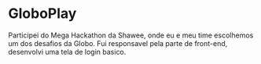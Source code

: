 # GloboPlay

Participei do Mega Hackathon da Shawee, onde eu e meu time escolhemos um dos desafios da Globo.
Fui responsavel pela parte de front-end, desenvolvi uma tela de login basico.
